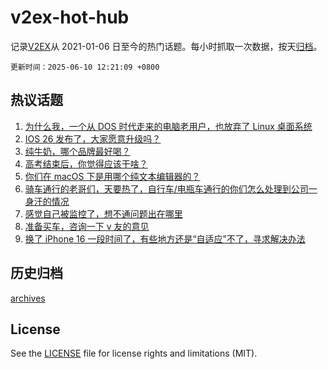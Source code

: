 # v2ex-hot-hub

 记录[V2EX](https://www.v2ex.com/)从 2021-01-06 日至今的热门话题。每小时抓取一次数据，按天[归档](archives)。

`更新时间：2025-06-10 12:21:09 +0800`

## 热议话题

1. [为什么我，一个从 DOS 时代走来的电脑老用户，也放弃了 Linux 桌面系统](https://www.v2ex.com/t/1137392)
1. [IOS 26 发布了，大家愿意升级吗？](https://www.v2ex.com/t/1137504)
1. [纯牛奶，哪个品牌最好喝？](https://www.v2ex.com/t/1137393)
1. [高考结束后，你觉得应该干啥？](https://www.v2ex.com/t/1137509)
1. [你们在 macOS 下是用哪个纯文本编辑器的？](https://www.v2ex.com/t/1137404)
1. [骑车通行的老哥们，天要热了，自行车/电瓶车通行的你们怎么处理到公司一身汗的情况](https://www.v2ex.com/t/1137357)
1. [感觉自己被监控了，想不通问题出在哪里](https://www.v2ex.com/t/1137430)
1. [准备买车，咨询一下 v 友的意见](https://www.v2ex.com/t/1137520)
1. [换了 iPhone 16 一段时间了，有些地方还是“自适应”不了，寻求解决办法](https://www.v2ex.com/t/1137383)

## 历史归档

[archives](archives)

## License

See the [LICENSE](LICENSE) file for license rights and limitations (MIT).
